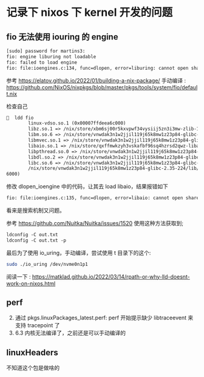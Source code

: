 # 记录下 nixos 下 kernel 开发的问题

## fio 无法使用 iouring 的 engine

```txt
[sudo] password for martins3:
fio: engine liburing not loadable
fio: failed to load engine
fio: file:ioengines.c:134, func=dlopen, error=liburing: cannot open shared object file: No such file or directory
```

参考 https://elatov.github.io/2022/01/building-a-nix-package/
手动编译 : https://github.com/NixOS/nixpkgs/blob/master/pkgs/tools/system/fio/default.nix

检查自己
```txt
🤒  ldd fio
        linux-vdso.so.1 (0x00007ffdeea6c000)
        libz.so.1 => /nix/store/xbm6sj00r5kxvpwf34vysiij5zn3i3mw-zlib-1.2.13/lib/libz.so.1 (0x00007f8fe3ab6000)
        libm.so.6 => /nix/store/vnwdak3n1w2jjil119j65k8mw1z23p84-glibc-2.35-224/lib/libm.so.6 (0x00007f8fe39d6000)
        libmvec.so.1 => /nix/store/vnwdak3n1w2jjil119j65k8mw1z23p84-glibc-2.35-224/lib/libmvec.so.1 (0x00007f8fe38da000)
        libaio.so.1 => /nix/store/qxffmwkzyh3vskafbf96sq4hzrsd2qwz-libaio-0.3.113/lib/libaio.so.1 (0x00007f8fe38d5000)
        libpthread.so.0 => /nix/store/vnwdak3n1w2jjil119j65k8mw1z23p84-glibc-2.35-224/lib/libpthread.so.0 (0x00007f8fe38d0000)
        libdl.so.2 => /nix/store/vnwdak3n1w2jjil119j65k8mw1z23p84-glibc-2.35-224/lib/libdl.so.2 (0x00007f8fe38c9000)
        libc.so.6 => /nix/store/vnwdak3n1w2jjil119j65k8mw1z23p84-glibc-2.35-224/lib/libc.so.6 (0x00007f8fe3600000)
        /nix/store/vnwdak3n1w2jjil119j65k8mw1z23p84-glibc-2.35-224/lib/ld-linux-x86-64.so.2 => /nix/store/vnwdak3n1w2jjil119j65k8mw1z23p84-glibc-2.35-224/lib64/ld-linux-x86-64.so.2 (0x00007f8fe3ad
6000)
```

修改 dlopen_ioengine 中的代码，让其去 load libaio，结果报错如下
```txt
fio: file:ioengines.c:135, func=dlopen, error=libaio: cannot open shared object file: No such file or directory
```
看来是搜索机制又问题。

参考 https://github.com/Nuitka/Nuitka/issues/1520
使用这种方法获取到;
```txt
ldconfig -C out.txt
ldconfig -C out.txt -p
```

最后为了使用 io_uring，手动编译，尝试使用 t 目录下的这个:
```sh
sudo ./io_uring /dev/nvme0n1p1
```

阅读一下 : https://matklad.github.io/2022/03/14/rpath-or-why-lld-doesnt-work-on-nixos.html

## perf

2. 通过 pkgs.linuxPackages_latest.perf:  perf 开始提示缺少 libtraceevent 来支持 tracepoint 了
1. 6.3 内核无法编译了，之前还是可以手动编译的

## linuxHeaders
不知道这个包是做啥的
